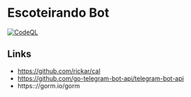 # Escoteirando Bot

[![CodeQL](https://github.com/guionardo/escoteirando-bot/actions/workflows/codeql-analysis.yml/badge.svg)](https://github.com/guionardo/escoteirando-bot/actions/workflows/codeql-analysis.yml)

## Links

* https://github.com/rickar/cal
* https://github.com/go-telegram-bot-api/telegram-bot-api
* https:://gorm.io/gorm
